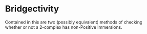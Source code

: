 # Bridgectivity
Contained in this are two (possibly equivalent) methods of checking whether or not a 2-complex has non-Positive Immersions.
